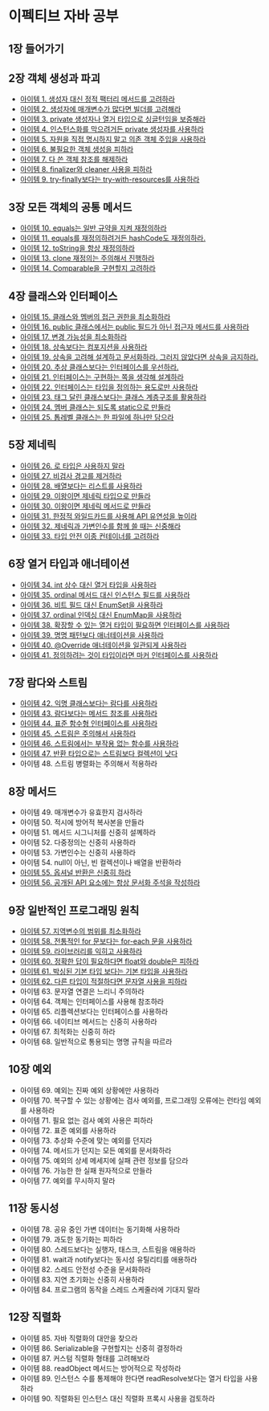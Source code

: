 # 이펙티브 자바 공부

## 1장 들어가기

## 2장 객체 생성과 파괴
- [아이템 1. 생성자 대신 정적 팩터리 메서드를 고려하라](markdown/chapter2/item1.md)
- [아이템 2. 생성자에 매개변수가 많다면 빌더를 고려해라](markdown/chapter2/item2.md)
- [아이템 3. private 생성자나 열거 타입으로 싱글턴임을 보증해라](markdown/chapter2/item3.md)
- [아이템 4. 인스턴스화를 막으려거든 private 생성자를 사용하라](markdown/chapter2/item4.md)
- [아이템 5. 자원을 직접 명시하지 말고 의존 객체 주입을 사용하라](markdown/chapter2/item5.md)
- [아이템 6. 불필요한 객체 생성을 피하라](markdown/chapter2/item6.md)
- [아이템 7. 다 쓴 객체 참조를 해제하라](markdown/chapter2/item7.md)
- [아이템 8. finalizer와 cleaner 사용을 피하라](markdown/chapter2/item8.md)
- [아이템 9. try-finally보다는 try-with-resources를 사용하라](markdown/chapter2/item9.md)

## 3장 모든 객체의 공통 메서드
- [아이템 10. equals는 일반 규약을 지켜 재정의하라](markdown/chapter3/item10.md)
- [아이템 11. equals를 재정의하려거든 hashCode도 재정의하라.]((markdown/chapter3/item11.md))
- [아이템 12. toString을 항상 재정의하라](markdown/chapter3/item12.md)
- [아이템 13. clone 재정의는 주의해서 진행하라](markdown/chapter3/item13.md)
- [아이템 14. Comparable을 구현할지 고려하라](markdown/chapter3/item14.md)

## 4장 클래스와 인터페이스
- [아이템 15. 클래스와 멤버의 접근 권한을 최소화하라](markdown/chapter4/item15.md)
- [아이템 16. public 클래스에서는 public 필드가 아닌 접근자 메서드를 사용하라](markdown/chapter4/item16.md)
- [아이템 17. 변경 가능성을 최소화하라](markdown/chapter4/item17.md)
- [아이템 18. 상속보다는 컴포지션을 사용하라](markdown/chapter4/item18.md)
- [아이템 19. 상속을 고려해 설계하고 문서화하라. 그러지 않았다면 상속을 금지하라.](markdown/chapter4/item19.md)
- [아이템 20. 추상 클래스보다는 인터페이스를 우선하라.](markdown/chapter4/item20.md)
- [아이템 21. 인터페이스는 구현하는 쪽을 생각해 설계하라](markdown/chapter4/item21.md)
- [아이템 22. 인터페이스는 타입을 정의하는 용도로만 사용하라](markdown/chapter4/item22.md)
- [아이템 23. 태그 달린 클래스보다는 클래스 계층구조를 활용하라](markdown/chapter4/item23.md)
- [아이템 24. 멤버 클래스는 되도록 static으로 만들라](markdown/chapter4/item24.md)
- [아이템 25. 톱레벨 클래스는 한 파일에 하나만 담으라](markdown/chapter4/item25.md)

## 5장 제네릭
- [아이템 26. 로 타입은 사용하지 말라](markdown/chapter5/item26.md)
- [아이템 27. 비검사 경고를 제거하라](markdown/chapter5/item27.md)
- [아이템 28. 배열보다는 리스트를 사용하라](markdown/chapter5/item27.md)
- [아이템 29. 이왕이면 제네릭 타입으로 만들라](markdown/chapter5/item29.md)
- [아이템 30. 이왕이면 제네릭 메서드로 만들라](markdown/chapter5/item30.md)
- [아이템 31. 한정적 와일드카드를 사용해 API 유연성을 높이라](markdown/chapter5/item31.md)
- [아이템 32. 제네릭과 가변인수를 함께 쓸 때는 신중해라](markdown/chapter5/item32.md)
- [아이템 33. 타입 안전 이종 컨테이너를 고려하라](markdown/chapter5/item33.md)

## 6장 열거 타입과 애너테이션
- [아이템 34. int 상수 대신 열거 타입을 사용하라](markdown/chapter6/item34.md)
- [아이템 35. ordinal 메서드 대신 인스턴스 필드를 사용하라](markdown/chapter6/item35.md)
- [아이템 36. 비트 필드 대신 EnumSet을 사용하라](markdown/chapter6/item36.md)
- [아이템 37. ordinal 인덱싱 대신 EnumMap을 사용하라](markdown/chapter6/item37.md)
- [아이템 38. 확장할 수 있는 열거 타입이 필요하면 인터페이스를 사용하라](markdown/chapter6/item38.md)
- [아이템 39. 명명 패턴보다 애너테이션을 사용하라](markdown/chapter6/item39.md)
- [아이템 40. @Override 애너테이션을 일관되게 사용하라](markdown/chapter6/item40.md)
- [아이템 41. 정의하려는 것이 타입이라면 마커 인터페이스를 사용하라](markdown/chapter6/item41.md)

## 7장 람다와 스트림
- [아이템 42. 익명 클래스보다는 람다를 사용하라](markdown/chapter7/item42.md)
- [아이템 43. 람다보다는 메서드 참조를 사용하라](markdown/chapter7/item43.md)
- [아이템 44. 표준 함수형 인터페이스를 사용하라](markdown/chapter7/item44.md)
- [아이템 45. 스트림은 주의해서 사용하라](markdown/chapter7/item45.md)
- [아이템 46. 스트림에서는 부작용 없는 함수를 사용하라](markdown/chapter7/item46.md)
- [아이템 47. 반환 타입으로는 스트림보다 컬렉션이 낫다](markdown/chapter7/item47.md)
- 아이템 48. 스트림 병렬화는 주의해서 적용하라

## 8장 메서드
- 아이템 49. 매개변수가 유효한지 검사하라
- 아이템 50. 적시에 방어적 복사본을 만들라
- 아이템 51. 메서드 시그니처를 신중히 설꼐하라
- 아이템 52. 다중정의는 신중히 사용하라
- 아이템 53. 가변인수는 신중히 사용하라
- 아이템 54. null이 아닌, 빈 컬렉션이나 배열을 반환하라
- [아이템 55. 옵셔널 반환은 신중히 하라](markdown/chapter8/item55.md)
- [아이템 56. 공개된 API 요소에는 항상 문서화 주석을 작성하라](markdown/chapter8/item56.md)

## 9장 일반적인 프로그래밍 원칙
- [아이템 57. 지역변수의 범위를 최소화하라](markdown/chapter9/item57.md)
- [아이템 58. 전통적인 for 문보다는 for-each 문을 사용하라](markdown/chapter9/item58.md)
- [아이템 59. 라이브러리를 익히고 사용하라](markdown/chapter9/item59.md)
- [아이템 60. 정확한 답이 필요하다면 float와 double은 피하라](markdown/chapter9/item60.md)
- [아이템 61. 박싱된 기본 타입 보다는 기본 타입을 사용하라](markdown/chapter9/item61.md)
- [아이템 62. 다른 타입이 적절하다면 문자열 사용을 피하라](markdown/chapter9/item62.md)
- 아이템 63. 문자열 연결은 느리니 주의하라
- 아이템 64. 객체는 인터페이스를 사용해 참조하라
- 아이템 65. 리플렉션보다는 인터페이스를 사용하라
- 아이템 66. 네이티브 메서드는 신중히 사용하라
- 아이템 67. 최적화는 신중히 하라
- 아이템 68. 일반적으로 통용되는 명명 규칙을 따르라

## 10장 예외
- 아이템 69. 예외는 진짜 예외 상황에만 사용하라
- 아이템 70. 복구할 수 있는 상황에는 검사 예외를, 프로그래밍 오류에는 런타임 예외를 사용하라
- 아이템 71. 필요 없는 검사 예외 사용은 피하라
- 아이템 72. 표준 예외를 사용하라
- 아이템 73. 추상화 수준에 맞는 예외를 던지라
- 아이템 74. 메서드가 던지는 모든 예외를 문서화하라
- 아이템 75. 예외의 상세 메세지에 실패 관련 정보를 담으라
- 아이템 76. 가능한 한 실패 원자적으로 만들라
- 아이템 77. 예외를 무시하지 말라

## 11장 동시성
- 아이템 78. 공유 중인 가변 데이터는 동기화해 사용하라
- 아이템 79. 과도한 동기화는 피하라
- 아이템 80. 스레드보다는 실행자, 태스크, 스트림을 애용하라
- 아이템 81. wait과 notify보다는 동시성 유틸리티를 애용하라
- 아이템 82. 스레드 안전성 수준을 문서화하라
- 아이템 83. 지연 초기화는 신중히 사용하라
- 아이템 84. 프로그램의 동작을 스레드 스케줄러에 기대지 말라

## 12장 직렬화
- 아이템 85. 자바 직렬화의 대안을 찾으라
- 아이템 86. Serializable을 구현할지는 신중히 결정하라
- 아이템 87. 커스텀 직렬화 형태를 고려해보라
- 아이템 88. readObject 메서드는 방어적으로 작성하라
- 아이템 89. 인스턴스 수를 통제해야 한다면 readResolve보다는 열거 타입을 사용하라
- 아이템 90. 직렬화된 인스턴스 대신 직렬화 프록시 사용을 검토하라